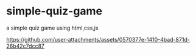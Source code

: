 # simple-quiz-game
<p>a simple quiz game using html,css,js</p>


https://github.com/user-attachments/assets/0570377e-1410-4bad-871d-26b42c7dcc87

